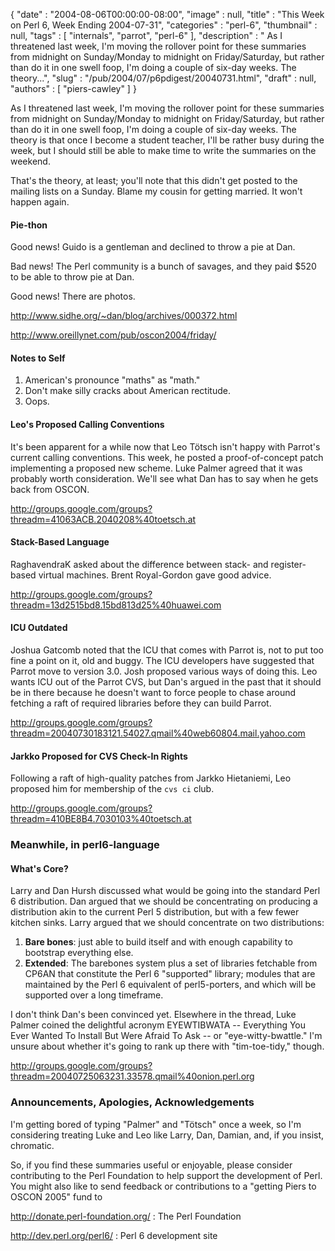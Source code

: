 {
   "date" : "2004-08-06T00:00:00-08:00",
   "image" : null,
   "title" : "This Week on Perl 6, Week Ending 2004-07-31",
   "categories" : "perl-6",
   "thumbnail" : null,
   "tags" : [
      "internals",
      "parrot",
      "perl-6"
   ],
   "description" : " As I threatened last week, I'm moving the rollover point for these summaries from midnight on Sunday/Monday to midnight on Friday/Saturday, but rather than do it in one swell foop, I'm doing a couple of six-day weeks. The theory...",
   "slug" : "/pub/2004/07/p6pdigest/20040731.html",
   "draft" : null,
   "authors" : [
      "piers-cawley"
   ]
}



As I threatened last week, I'm moving the rollover point for these summaries from midnight on Sunday/Monday to midnight on Friday/Saturday, but rather than do it in one swell foop, I'm doing a couple of six-day weeks. The theory is that once I become a student teacher, I'll be rather busy during the week, but I should still be able to make time to write the summaries on the weekend.

That's the theory, at least; you'll note that this didn't get posted to the mailing lists on a Sunday. Blame my cousin for getting married. It won't happen again.

#### <span id="Pie-thon">Pie-thon</span>

Good news! Guido is a gentleman and declined to throw a pie at Dan.

Bad news! The Perl community is a bunch of savages, and they paid $520 to be able to throw pie at Dan.

Good news! There are photos.

<http://www.sidhe.org/~dan/blog/archives/000372.html>

<http://www.oreillynet.com/pub/oscon2004/friday/>

#### <span id="Notes_to_self">Notes to Self</span>

1.  American's pronounce "maths" as "math."
2.  Don't make silly cracks about American rectitude.
3.  Oops.

#### <span id="Leo's_proposed_calling_conventions">Leo's Proposed Calling Conventions</span>

It's been apparent for a while now that Leo Tötsch isn't happy with Parrot's current calling conventions. This week, he posted a proof-of-concept patch implementing a proposed new scheme. Luke Palmer agreed that it was probably worth consideration. We'll see what Dan has to say when he gets back from OSCON.

<http://groups.google.com/groups?threadm=41063ACB.2040208%40toetsch.at>

#### <span id="Stack_based_language">Stack-Based Language</span>

RaghavendraK asked about the difference between stack- and register- based virtual machines. Brent Royal-Gordon gave good advice.

<http://groups.google.com/groups?threadm=13d2515bd8.15bd813d25%40huawei.com>

#### <span id="ICU_outdated">ICU Outdated</span>

Joshua Gatcomb noted that the ICU that comes with Parrot is, not to put too fine a point on it, old and buggy. The ICU developers have suggested that Parrot move to version 3.0. Josh proposed various ways of doing this. Leo wants ICU out of the Parrot CVS, but Dan's argued in the past that it should be in there because he doesn't want to force people to chase around fetching a raft of required libraries before they can build Parrot.

<http://groups.google.com/groups?threadm=20040730183121.54027.qmail%40web60804.mail.yahoo.com>

#### <span id="Jarkko_proposed_for_a_CVS_checkin_rights">Jarkko Proposed for CVS Check-In Rights</span>

Following a raft of high-quality patches from Jarkko Hietaniemi, Leo proposed him for membership of the `cvs ci` club.

<http://groups.google.com/groups?threadm=410BE8B4.7030103%40toetsch.at>

### <span id="Meanwhile,_in_perl6-language">Meanwhile, in perl6-language</span>

#### <span id="What's_core?">What's Core?</span>

Larry and Dan Hursh discussed what would be going into the standard Perl 6 distribution. Dan argued that we should be concentrating on producing a distribution akin to the current Perl 5 distribution, but with a few fewer kitchen sinks. Larry argued that we should concentrate on two distributions:

1.  **Bare bones**: just able to build itself and with enough capability to bootstrap everything else.
2.  **Extended**: The barebones system plus a set of libraries fetchable from CP6AN that constitute the Perl 6 "supported" library; modules that are maintained by the Perl 6 equivalent of perl5-porters, and which will be supported over a long timeframe.

I don't think Dan's been convinced yet. Elsewhere in the thread, Luke Palmer coined the delightful acronym EYEWTIBWATA -- Everything You Ever Wanted To Install But Were Afraid To Ask -- or "eye-witty-bwattle." I'm unsure about whether it's going to rank up there with "tim-toe-tidy," though.

<http://groups.google.com/groups?threadm=20040725063231.33578.qmail%40onion.perl.org>

### <span id="Announcements,_Apologies,_Acknowledgements">Announcements, Apologies, Acknowledgements</span>

I'm getting bored of typing "Palmer" and "Tötsch" once a week, so I'm considering treating Luke and Leo like Larry, Dan, Damian, and, if you insist, chromatic.

So, if you find these summaries useful or enjoyable, please consider contributing to the Perl Foundation to help support the development of Perl. You might also like to send feedback or contributions to a "getting Piers to OSCON 2005" fund to

<http://donate.perl-foundation.org/> : The Perl Foundation

<http://dev.perl.org/perl6/> : Perl 6 development site
